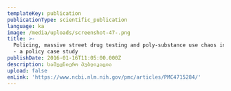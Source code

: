 ```yaml
---
templateKey: publication
publicationType: scientific_publication
language: ka
image: /media/uploads/screenshot-47-.png
title: >-
  Policing, massive street drug testing and poly-substance use chaos in Georgia
  - a policy case study
publishDate: 2016-01-16T11:05:00.000Z
description: სამეცნიერო პუბლიკაცია
upload: false
enLink: 'https://www.ncbi.nlm.nih.gov/pmc/articles/PMC4715284/'
---
```


